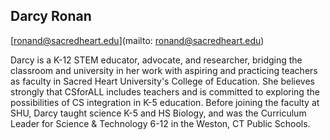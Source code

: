 ## Darcy  Ronan

[ronand@sacredheart.edu](mailto: ronand@sacredheart.edu)

Darcy is a K-12 STEM educator, advocate, and researcher, bridging the classroom and university in her work with aspiring and practicing teachers as faculty in Sacred Heart University's College of Education. She believes strongly that CSforALL includes teachers and   is committed to exploring the possibilities of CS integration in K-5 education. Before joining the faculty at SHU, Darcy taught science K-5 and HS Biology, and was the Curriculum Leader for Science & Technology 6-12 in the Weston, CT Public Schools.